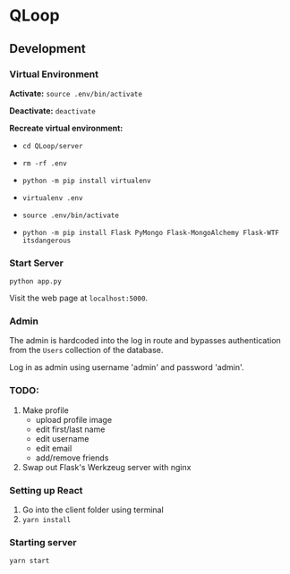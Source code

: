 QLoop
=========================

Development
-------------------------

### Virtual Environment ###
**Activate:** `source .env/bin/activate`

**Deactivate:** `deactivate`

**Recreate virtual environment:**

* `cd QLoop/server`

* `rm -rf .env`

* `python -m pip install virtualenv`

* `virtualenv .env`

* `source .env/bin/activate`

* `python -m pip install Flask PyMongo Flask-MongoAlchemy Flask-WTF itsdangerous`

### Start Server ###
`python app.py`

Visit the web page at `localhost:5000`.

### Admin  ###
The admin is hardcoded into the log in route and bypasses authentication from
the `Users` collection of the database.

Log in as admin using username 'admin' and password 'admin'.

### TODO: ###
1. Make profile
   * upload profile image
   * edit first/last name
   * edit username
   * edit email
   * add/remove friends
2. Swap out Flask's Werkzeug server with nginx

### Setting up React ###
1. Go into the client folder using terminal
2. `yarn install`

### Starting server ###
`yarn start`
